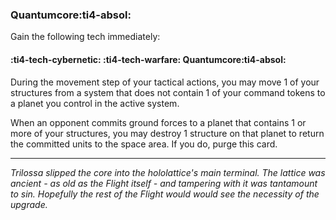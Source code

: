 ### **Quantumcore**:ti4-absol:

Gain the following tech immediately: 

#### :ti4-tech-cybernetic: :ti4-tech-warfare: **Quantumcore**:ti4-absol:

During the movement step of your tactical actions, you may move 1 of your structures from a system that does not contain 1 of your command tokens to a planet you control in the active system.

When an opponent commits ground forces to a planet that contains 1 or more of your structures, you may destroy 1 structure on that planet to return the committed units to the space area. 
If you do, purge this card.

---

*Trilossa slipped the core into the hololattice's main terminal. 
The lattice was ancient - as old as the Flight itself - and tampering with it was tantamount to sin. 
Hopefully the rest of the Flight would would see the necessity of the upgrade.*
